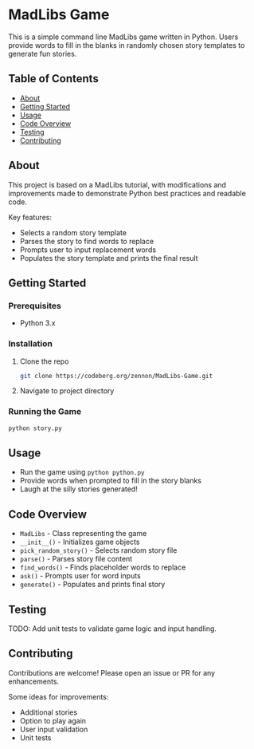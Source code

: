 # MadLibs Game

This is a simple command line MadLibs game written in Python. Users provide words to fill in the blanks in randomly chosen story templates to generate fun stories.

## Table of Contents

- [About](#about)
- [Getting Started](#getting-started)
- [Usage](#usage)
- [Code Overview](#code-overview)
- [Testing](#testing) 
- [Contributing](#contributing)

## About 

This project is based on a MadLibs tutorial, with modifications and improvements made to demonstrate Python best practices and readable code.

Key features:

- Selects a random story template 
- Parses the story to find words to replace
- Prompts user to input replacement words
- Populates the story template and prints the final result

## Getting Started

### Prerequisites

- Python 3.x

### Installation

1. Clone the repo
   ```sh
   git clone https://codeberg.org/zennon/MadLibs-Game.git
   ```
2. Navigate to project directory

### Running the Game

```py
python story.py
```

## Usage

- Run the game using `python python.py`
- Provide words when prompted to fill in the story blanks
- Laugh at the silly stories generated!

## Code Overview

- `MadLibs` - Class representing the game 
- `__init__()` - Initializes game objects
- `pick_random_story()` - Selects random story file
- `parse()` - Parses story file content  
- `find_words()` - Finds placeholder words to replace
- `ask()` - Prompts user for word inputs
- `generate()` - Populates and prints final story

## Testing

TODO: Add unit tests to validate game logic and input handling.

## Contributing

Contributions are welcome! Please open an issue or PR for any enhancements.

Some ideas for improvements:

- Additional stories
- Option to play again
- User input validation
- Unit tests
